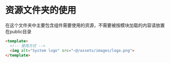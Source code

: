 # 资源文件夹的使用

在这个文件夹中主要包含组件需要使用的资源，不需要被按模块加载的内容请放置在public目录

```html
<template>
  <!-- 使用方式 -->
  <img alt="System logo" src="~@/assets/images/logo.png">
</template>
```
